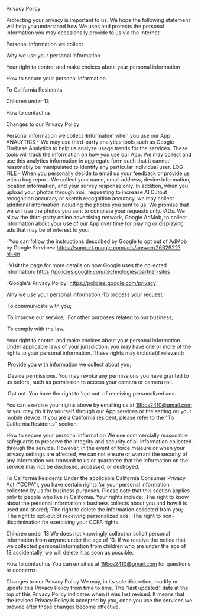 Privacy Policy

Protecting your privacy is important to us. We hope the following statement will help you understand how We uses and protects the personal information you may occasionally provide to us via the Internet.

Personal information we collect

Why we use your personal information

Your right to control and make choices about your personal information

How to secure your personal information

To California Residents

Children under 13

How to contact us

Changes to our Privacy Policy

Personal information we collect ·Information when you use our App ANALYTICS - We may use third-party analytics tools such as Google Firebase Analytics to help us analyze usage trends for the services. These tools will track the information on how you use our App. We may collect and use this analytics information in aggregate form such that it cannot reasonably be manipulated to identify any particular individual user. LOG FILE - When you personally decide to email us your feedback or provide us with a bug report. We collect your name, email address, device information, location information, and your survey response only. In addition, when you upload your photos through mail, requesting to increase AI Cutout recognition accuracy or sketch recognition accuracy, we may collect additional information including the photos you sent to us. We promise that we will use the photos you sent to complete your requests only. ·ADs. We allow the third-party online advertising network, Google AdMob, to collect information about your use of our App over time for playing or displaying ads that may be of interest to you:

· You can follow the instructions described by Google to opt out of AdMob by Google Services: https://support.google.com/ads/answer/2662922?hl=en

· Visit the page for more details on how Google uses the collected information: https://policies.google.com/technologies/partner-sites

· Google's Privacy Policy: https://policies.google.com/privacy

Why we use your personal information
·To process your request;

·To communicate with you;

·To improve our service; ·For other purposes related to our business;

·To comply with the law.

Your right to control and make choices about your personal information
Under applicable laws of your jurisdiction, you may have one or more of the rights to your personal information. These rights may include(if relevant):

·Provide you with information we collect about you;

·Device permissions. You may revoke any permissions you have granted to us before, such as permission to access your camera or camera roll.

·Opt out. You have the right to 'opt out' of receiving personalized ads.

You can exercise your rights above by emailing us at 19bcs2410@gmail.com or you may do it by yourself through our App services or the setting on your mobile device. If you are a California resident, please refer to the "To California Residents" section.

How to secure your personal information
We use commercially reasonable safeguards to preserve the integrity and security of all information collected through the service. However, in the event of force majeure or when your privacy settings are affected, we can not ensure or warrant the security of any information you transmit to us or guarantee that the information on the service may not be disclosed, accessed, or destroyed.

To California Residents Under the applicable California Consumer Privacy Act ("CCPA"), you have certain rights for your personal information collected by us for business purposes. Please note that this section applies only to people who live in California. Your rights include: ·The right to know about the personal information a business collects about you and how it is used and shared; ·The right to delete the information collected from you;
·The right to opt-out of receiving personalized ads; ·The right to non-discrimination for exercising your CCPA rights.

Children under 13 We does not knowingly collect or solicit personal information from anyone under the age of 13. If we receive the notice that we collected personal information from children who are under the age of 13 accidentally, we will delete it as soon as possible.

How to contact us You can email us at 19bcs2410@gmail.com for questions or concerns.

Changes to our Privacy Policy We may, in its sole discretion, modify or update this Privacy Policy from time to time. The "last updated" date at the top of this Privacy Policy indicates when it was last revised. It means that the revised Privacy Policy is accepted by you, once you use the services we provide after those changes become effective.
